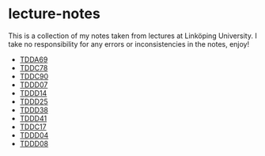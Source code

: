 # lecture-notes

This is a collection of my notes taken from lectures at Linköping University.
I take no responsibility for any errors or inconsistencies in the notes, enjoy!

- [TDDA69](http://www.ida.liu.se/~TDDA69/)
- [TDDC78](http://www.ida.liu.se/~TDDC78/)
- [TDDC90](http://www.ida.liu.se/~TDDC90/)
- [TDDD07](http://www.ida.liu.se/~TDDD07/)
- [TDDD14](http://www.ida.liu.se/~TDDD14/)
- [TDDD25](http://www.ida.liu.se/~TDDD25/)
- [TDDD38](http://www.ida.liu.se/~TDDD38/)
- [TDDD41](http://www.ida.liu.se/~TDDD41/)
- [TDDC17](http://www.ida.liu.se/~TDDC17/)
- [TDDD04](http://www.ida.liu.se/~TDDD04/)
- [TDDD08](http://www.ida.liu.se/~TDDD08/)
